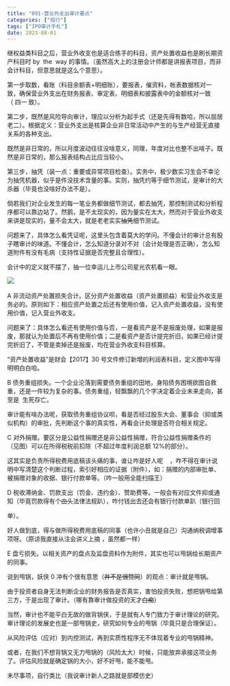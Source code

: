 ```yaml
---
title: "091-营业外支出审计要点"
categories: ["投行"]
tags: ["IPO审计手札"]
date: 2023-08-01
---
```

继权益类科目之后，营业外收支也是适合练手的科目，资产处置收益也是刷长期资产科目时 by  the  way 的事情。（虽然高大上的注册会计师都是讲报表项目，而非会计科目，但意思就是这么个意思）。

第一步取数，看账（科目余额表+明细账），要报表，催资料，帐表数据核对一致，确保营业外支出在财务报表、审定表、明细表和披露表中的金额核对一致（ 四一 致）。

第二步，既然是风险导向审计，理应以分析为起手式（还是先得有数哈，所以屈居老二）。根据定义：营业外支出是核算企业非日常活动中产生的与生产经营无直接关系的各种支出。

既然是非日常的，所以月度波动往往没啥意义，同理，年度对比也整不出啥子。既然是非日常的，那么报表结构占比应当较小。

第三步，抽凭（装一点：重要或异常项目检查）。实务中，极少数实习生会不幸沦为抽凭机器，似乎是件没技术含量的事。实则，抽凭约等于细节测试，是审计的大杀器（毕竟也没啥好办法不是）。

倘若我们对企业发生的每一笔业务都做细节测试，都去抽凭，那控制测试和分析程序都可以靠边站了。然鹅，是不太现实的，因为量实在太大，然而对于营业外收支来讲是现实的，量不会太大，就是老老实实~~抽凭~~细节测试。

问题来了，具体怎么看凭证呢，这里头包含着莫大的学问。不懂会计的审计总有股子瞎审计的味道。不懂会计，怎么知道分录对不对（会计处理是否正确），怎么知道附件有没有毛病（支持性证据是否完整且合理性）。

会计中的定义就不摆了，抽一位幸运儿上市公司星光农机看一眼。

![](https://cdn.staticaly.com/gh/richffan/img@main/obsidian/IPO/091-营业外支出审计要点_1.webp) 

A 非流动资产处置损失合计。区分资产处置收益（资产处置损益）和营业外收支是务必的。原则如下：相应资产处置之后还有使用价值，记入资产处置收益，没有使用价值，记入营业外收支。

问题来了：具体怎么看还有使用价值与否，一是看资产是不是报废处理，如果是报废，那就认为处置后不再有使用价值；二是看资产是否计提完折旧，如果已经计提完折旧了，不管是卖掉还是报废，均在营业外收支科目核算。

“资产处置收益”是财会【2017】30 号文件修订新增的利润表科目，定义图中写得明明白白哈。

B 债务重组损失。一个企业沦落到需要债务重组的田地，身陷债务困境欲图自救重，还是一件较为复杂的事。债务重组，轻飘飘的几个字决定着企业未来走向，甚至是  生死存亡。

审计能有啥办法呢，获取债务重组协议呗，看是否经过股东大会、董事会（抑或类似机构）的审批，先判断这个事的真实性，再看会计处理是否符合相关规定。

C 对外捐赠。要区分是公益性捐赠还是非公益性捐赠，符合公益性捐赠条件的（见图）可以在所得税税前扣除（不超过年度利润总额 12%的部分）。

这其实是负责所得税费用底稿该头痛的事，谁让咋是好人呢    ，咋不得在审计说明中写清楚这个判断过程，索引好相应的证据（附件），如：捐赠的内部审批单、被捐赠对象的收据、银行付款单等。（咋一般用全能扫描王）

D 税收滞纳金、罚款支出（罚金、违约金）、赞助费等。一般会有对应文件抑或通知（毕竟罚款得有个~~由头~~法律法规趴），咋付钱出去还会有银行付款单趴（银行回

单）。

好人做到底，得与做所得税费用底稿的同事（也许小丑就是自己）沟通纳税调增事项呀。（原谅我直接从注会讲义上摘 ，虽然都一样）

E 盘亏损失。以相关资产的盘点及监盘资料作为附件，其实也可以甩锅给长期资产的同事。

说到甩锅，妖侠 0 冲有个很有意思（~~并不是很赞同~~）的观点：审计就是甩锅。

由于投资者自身无法判断企业的财务报告是否真实，害怕投资失败，想把锅甩给第三方，于是出现了审计。（哪有靠审计做投资的天才~~白痴~~）

当然，审计也不能平白无故的做背锅侠，于是就有人专门致力于审计理论的研究。审计理论的发展史也是一部甩锅史，研究如何专业的甩锅（毕竟只是合理保证）。

从风险评估（应对）到内控测试，再到实质性程序无不体现着专业的甩锅精神。

或者，在我们不想背锅又无力甩锅的（风险太大）时候，只能放弃承接这项业务了。评估风险就是确定锅的大小，好不好甩，能不能甩。

未尽事项，自行类比（我说审计新人之路就是部模仿史）